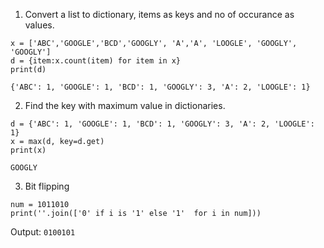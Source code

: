 1. Convert a list to dictionary, items as keys and no of occurance as values.
```python3
x = ['ABC','GOOGLE','BCD','GOOGLY', 'A','A', 'LOOGLE', 'GOOGLY', 'GOOGLY']
d = {item:x.count(item) for item in x}
print(d)
```
`{'ABC': 1, 'GOOGLE': 1, 'BCD': 1, 'GOOGLY': 3, 'A': 2, 'LOOGLE': 1}`

2. Find the key with maximum value in dictionaries.
```python3
d = {'ABC': 1, 'GOOGLE': 1, 'BCD': 1, 'GOOGLY': 3, 'A': 2, 'LOOGLE': 1}
x = max(d, key=d.get)
print(x)
```
`GOOGLY`

3. Bit flipping
```python3
num = 1011010
print(''.join(['0' if i is '1' else '1'  for i in num]))
```
Output: `0100101`
